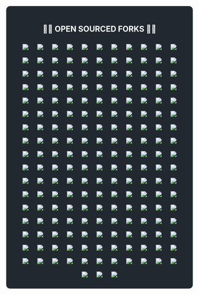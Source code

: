 <div style="background-color: #212830; color: white; padding: 20px; border-radius: 10px;">
<h2 align="center">👨‍💻&nbsp;OPEN SOURCED FORKS&nbsp;👨‍💻</h2>
<div align="center">
<a align="center" href="https://github.com/s-rb/AFFiNE" title="There can be more than Notion and Miro. AFFiNE(pronounced [ə‘fain]) is a next-gen knowledge base that brings planning, sorting and creating all together. Privacy first, open-source, customizable and ready to use. ">
<img align="center" style="margin: 10px" src="https://github-readme-stats.vercel.app/api/pin/?username=s-rb&repo=AFFiNE&theme=react&border_color=61dafb&border_radius=10"></a>
<a align="center" href="https://github.com/s-rb/aider" title="aider is AI pair programming in your terminal">
<img align="center" style="margin: 10px" src="https://github-readme-stats.vercel.app/api/pin/?username=s-rb&repo=aider&theme=react&border_color=61dafb&border_radius=10"></a>
<a align="center" href="https://github.com/s-rb/algorithms-kotlin" title="Algorithms and data structures implemented in Kotlin">
<img align="center" style="margin: 10px" src="https://github-readme-stats.vercel.app/api/pin/?username=s-rb&repo=algorithms-kotlin&theme=react&border_color=61dafb&border_radius=10"></a>
<a align="center" href="https://github.com/s-rb/algorithms-patterns-exercises" title="Algorithms, data structures, implementations of some patterns, leetcode & other exercises">
<img align="center" style="margin: 10px" src="https://github-readme-stats.vercel.app/api/pin/?username=s-rb&repo=algorithms-patterns-exercises&theme=react&border_color=61dafb&border_radius=10"></a>
<a align="center" href="https://github.com/s-rb/alpha-wallet-android" title="An advanced Ethereum mobile wallet">
<img align="center" style="margin: 10px" src="https://github-readme-stats.vercel.app/api/pin/?username=s-rb&repo=alpha-wallet-android&theme=react&border_color=61dafb&border_radius=10"></a>
<a align="center" href="https://github.com/s-rb/ANUS" title="ANUS">
<img align="center" style="margin: 10px" src="https://github-readme-stats.vercel.app/api/pin/?username=s-rb&repo=ANUS&theme=react&border_color=61dafb&border_radius=10"></a>
<a align="center" href="https://github.com/s-rb/api-library" title="Easy to use Open Source modules that implement common API logic and can be used in your Node.js backend services">
<img align="center" style="margin: 10px" src="https://github-readme-stats.vercel.app/api/pin/?username=s-rb&repo=api-library&theme=react&border_color=61dafb&border_radius=10"></a>
<a align="center" href="https://github.com/s-rb/auto" title="A collection of source code generators for Java.">
<img align="center" style="margin: 10px" src="https://github-readme-stats.vercel.app/api/pin/?username=s-rb&repo=auto&theme=react&border_color=61dafb&border_radius=10"></a>
<a align="center" href="https://github.com/s-rb/awesome-chatgpt-prompts" title="This repo includes ChatGPT prompt curation to use ChatGPT and other LLM tools better.">
<img align="center" style="margin: 10px" src="https://github-readme-stats.vercel.app/api/pin/?username=s-rb&repo=awesome-chatgpt-prompts&theme=react&border_color=61dafb&border_radius=10"></a>
<a align="center" href="https://github.com/s-rb/awesome-healthcare" title="Curated list of awesome open source healthcare software, libraries, tools and resources.">
<img align="center" style="margin: 10px" src="https://github-readme-stats.vercel.app/api/pin/?username=s-rb&repo=awesome-healthcare&theme=react&border_color=61dafb&border_radius=10"></a>
<a align="center" href="https://github.com/s-rb/awesome-java-backend-interview-rus" title="Repository with java-backend interview questions and answers [RUS]">
<img align="center" style="margin: 10px" src="https://github-readme-stats.vercel.app/api/pin/?username=s-rb&repo=awesome-java-backend-interview-rus&theme=react&border_color=61dafb&border_radius=10"></a>
<a align="center" href="https://github.com/s-rb/awesome-stacks" title="A curated list of tech stacks for building different applications & features">
<img align="center" style="margin: 10px" src="https://github-readme-stats.vercel.app/api/pin/?username=s-rb&repo=awesome-stacks&theme=react&border_color=61dafb&border_radius=10"></a>
<a align="center" href="https://github.com/s-rb/bahmni-core" title="Core OpenMRS modules for Bahmni (including ERP & ELIS Atom Feed Clients)">
<img align="center" style="margin: 10px" src="https://github-readme-stats.vercel.app/api/pin/?username=s-rb&repo=bahmni-core&theme=react&border_color=61dafb&border_radius=10"></a>
<a align="center" href="https://github.com/s-rb/bazel" title="a fast, scalable, multi-language and extensible build system">
<img align="center" style="margin: 10px" src="https://github-readme-stats.vercel.app/api/pin/?username=s-rb&repo=bazel&theme=react&border_color=61dafb&border_radius=10"></a>
<a align="center" href="https://github.com/s-rb/binance-connector-java" title="Binance Public API connector Java maven. This is a lightweight library that works as a connector to the Binance public API">
<img align="center" style="margin: 10px" src="https://github-readme-stats.vercel.app/api/pin/?username=s-rb&repo=binance-connector-java&theme=react&border_color=61dafb&border_radius=10"></a>
<a align="center" href="https://github.com/s-rb/binance-futures-java-toolbox" title="Binance Toolbox for Futures in Java">
<img align="center" style="margin: 10px" src="https://github-readme-stats.vercel.app/api/pin/?username=s-rb&repo=binance-futures-java-toolbox&theme=react&border_color=61dafb&border_radius=10"></a>
<a align="center" href="https://github.com/s-rb/binance-sbe-java-sample-app" title="Sample app that decodes Binance 'exchangeInfo' endpoint's SBE response to YAML.">
<img align="center" style="margin: 10px" src="https://github-readme-stats.vercel.app/api/pin/?username=s-rb&repo=binance-sbe-java-sample-app&theme=react&border_color=61dafb&border_radius=10"></a>
<a align="center" href="https://github.com/s-rb/binance-spot-api-docs" title="Official Documentation for the Binance Spot APIs and Streams ">
<img align="center" style="margin: 10px" src="https://github-readme-stats.vercel.app/api/pin/?username=s-rb&repo=binance-spot-api-docs&theme=react&border_color=61dafb&border_radius=10"></a>
<a align="center" href="https://github.com/s-rb/binance-toolbox-java" title="Binance Toolbox in Java. A collection of Java examples that connects to the Binance API endpoints based on binance-connector-java">
<img align="center" style="margin: 10px" src="https://github-readme-stats.vercel.app/api/pin/?username=s-rb&repo=binance-toolbox-java&theme=react&border_color=61dafb&border_radius=10"></a>
<a align="center" href="https://github.com/s-rb/bitcoin-wallet" title="Bitcoin Wallet app for your Android device. Standalone Bitcoin node, no centralized backend required.">
<img align="center" style="margin: 10px" src="https://github-readme-stats.vercel.app/api/pin/?username=s-rb&repo=bitcoin-wallet&theme=react&border_color=61dafb&border_radius=10"></a>
<a align="center" href="https://github.com/s-rb/BlackFriday-GPTs-Prompts" title="List of free GPTs that doesn't require plus subscription ">
<img align="center" style="margin: 10px" src="https://github-readme-stats.vercel.app/api/pin/?username=s-rb&repo=BlackFriday-GPTs-Prompts&theme=react&border_color=61dafb&border_radius=10"></a>
<a align="center" href="https://github.com/s-rb/blog-backend" title="Backend appliction for a blog">
<img align="center" style="margin: 10px" src="https://github-readme-stats.vercel.app/api/pin/?username=s-rb&repo=blog-backend&theme=react&border_color=61dafb&border_radius=10"></a>
<a align="center" href="https://github.com/s-rb/blog-engine" title="Java-based backend for a blog">
<img align="center" style="margin: 10px" src="https://github-readme-stats.vercel.app/api/pin/?username=s-rb&repo=blog-engine&theme=react&border_color=61dafb&border_radius=10"></a>
<a align="center" href="https://github.com/s-rb/brevo-java" title="brevo-java">
<img align="center" style="margin: 10px" src="https://github-readme-stats.vercel.app/api/pin/?username=s-rb&repo=brevo-java&theme=react&border_color=61dafb&border_radius=10"></a>
<a align="center" href="https://github.com/s-rb/browser-use" title="Make websites accessible for AI agents">
<img align="center" style="margin: 10px" src="https://github-readme-stats.vercel.app/api/pin/?username=s-rb&repo=browser-use&theme=react&border_color=61dafb&border_radius=10"></a>
<a align="center" href="https://github.com/s-rb/build-your-own-x" title="Master programming by recreating your favorite technologies from scratch.">
<img align="center" style="margin: 10px" src="https://github-readme-stats.vercel.app/api/pin/?username=s-rb&repo=build-your-own-x&theme=react&border_color=61dafb&border_radius=10"></a>
<a align="center" href="https://github.com/s-rb/calculator" title="Just one more JavaFX calculator app (windows style)">
<img align="center" style="margin: 10px" src="https://github-readme-stats.vercel.app/api/pin/?username=s-rb&repo=calculator&theme=react&border_color=61dafb&border_radius=10"></a>
<a align="center" href="https://github.com/s-rb/cbioportal" title="cBioPortal for Cancer Genomics">
<img align="center" style="margin: 10px" src="https://github-readme-stats.vercel.app/api/pin/?username=s-rb&repo=cbioportal&theme=react&border_color=61dafb&border_radius=10"></a>
<a align="center" href="https://github.com/s-rb/cbioportal-frontend" title="React Frontend of cBioPortal :tada:">
<img align="center" style="margin: 10px" src="https://github-readme-stats.vercel.app/api/pin/?username=s-rb&repo=cbioportal-frontend&theme=react&border_color=61dafb&border_radius=10"></a>
<a align="center" href="https://github.com/s-rb/chatgpt-bot" title="Telegram to contact chatgpt">
<img align="center" style="margin: 10px" src="https://github-readme-stats.vercel.app/api/pin/?username=s-rb&repo=chatgpt-bot&theme=react&border_color=61dafb&border_radius=10"></a>
<a align="center" href="https://github.com/s-rb/ClatScope" title="ClatScope Info Tool – The best and most versatile OSINT utility for retrieving geolocation, DNS, WHOIS, phone, email, data breach information and much more (60 features). Perfect for investigators, pentesters, or anyone looking for an effective reconnaissance / OSINT tool. CLI version is always released before the GUI version.">
<img align="center" style="margin: 10px" src="https://github-readme-stats.vercel.app/api/pin/?username=s-rb&repo=ClatScope&theme=react&border_color=61dafb&border_radius=10"></a>
<a align="center" href="https://github.com/s-rb/codemark-user-service" title="Backend for user management service">
<img align="center" style="margin: 10px" src="https://github-readme-stats.vercel.app/api/pin/?username=s-rb&repo=codemark-user-service&theme=react&border_color=61dafb&border_radius=10"></a>
<a align="center" href="https://github.com/s-rb/collect" title="ODK Collect is an Android app for filling out forms. It's been used to collect billions of data points in challenging environments around the world. Contribute and make the world a better place! ✨📋✨">
<img align="center" style="margin: 10px" src="https://github-readme-stats.vercel.app/api/pin/?username=s-rb&repo=collect&theme=react&border_color=61dafb&border_radius=10"></a>
<a align="center" href="https://github.com/s-rb/composio" title="Composio equip's your AI agents & LLMs with 100+ high-quality integrations via function calling">
<img align="center" style="margin: 10px" src="https://github-readme-stats.vercel.app/api/pin/?username=s-rb&repo=composio&theme=react&border_color=61dafb&border_radius=10"></a>
<a align="center" href="https://github.com/s-rb/corda" title="Corda is an open source blockchain project, designed for business from the start. Only Corda allows you to build interoperable blockchain networks that transact in strict privacy. Corda's smart contract technology allows businesses to transact directly, with value.">
<img align="center" style="margin: 10px" src="https://github-readme-stats.vercel.app/api/pin/?username=s-rb&repo=corda&theme=react&border_color=61dafb&border_radius=10"></a>
<a align="center" href="https://github.com/s-rb/COVID-19-Dashboard" title=":microbe: COVID-19 dashboard and map built with React, Leaflet, and Mapbox.">
<img align="center" style="margin: 10px" src="https://github-readme-stats.vercel.app/api/pin/?username=s-rb&repo=COVID-19-Dashboard&theme=react&border_color=61dafb&border_radius=10"></a>
<a align="center" href="https://github.com/s-rb/c_sharp" title="c_sharp">
<img align="center" style="margin: 10px" src="https://github-readme-stats.vercel.app/api/pin/?username=s-rb&repo=c_sharp&theme=react&border_color=61dafb&border_radius=10"></a>
<a align="center" href="https://github.com/s-rb/datahub" title="A centralized location for storing curated data from cBioPortal">
<img align="center" style="margin: 10px" src="https://github-readme-stats.vercel.app/api/pin/?username=s-rb&repo=datahub&theme=react&border_color=61dafb&border_radius=10"></a>
<a align="center" href="https://github.com/s-rb/dcm4che" title="DICOM Implementation in JAVA">
<img align="center" style="margin: 10px" src="https://github-readme-stats.vercel.app/api/pin/?username=s-rb&repo=dcm4che&theme=react&border_color=61dafb&border_radius=10"></a>
<a align="center" href="https://github.com/s-rb/dcm4chee-arc-light" title="DICOM Archive J2EE application">
<img align="center" style="margin: 10px" src="https://github-readme-stats.vercel.app/api/pin/?username=s-rb&repo=dcm4chee-arc-light&theme=react&border_color=61dafb&border_radius=10"></a>
<a align="center" href="https://github.com/s-rb/deeplearning4j" title="Suite of tools for deploying and training deep learning models using the JVM. Highlights include model import for keras, tensorflow, and onnx/pytorch, a modular and tiny c++ library for running math code and a java based math library on top of the core c++ library. Also includes samediff: a pytorch/tensorflow like library for running deep learning ">
<img align="center" style="margin: 10px" src="https://github-readme-stats.vercel.app/api/pin/?username=s-rb&repo=deeplearning4j&theme=react&border_color=61dafb&border_radius=10"></a>
<a align="center" href="https://github.com/s-rb/DependencyCheck" title="OWASP dependency-check is a software composition analysis utility that detects publicly disclosed vulnerabilities in application dependencies.">
<img align="center" style="margin: 10px" src="https://github-readme-stats.vercel.app/api/pin/?username=s-rb&repo=DependencyCheck&theme=react&border_color=61dafb&border_radius=10"></a>
<a align="center" href="https://github.com/s-rb/dev-resources" title="A collaborative list of resources for developers">
<img align="center" style="margin: 10px" src="https://github-readme-stats.vercel.app/api/pin/?username=s-rb&repo=dev-resources&theme=react&border_color=61dafb&border_radius=10"></a>
<a align="center" href="https://github.com/s-rb/doris" title="Apache Doris is an easy-to-use, high performance and unified analytics database.">
<img align="center" style="margin: 10px" src="https://github-readme-stats.vercel.app/api/pin/?username=s-rb&repo=doris&theme=react&border_color=61dafb&border_radius=10"></a>
<a align="center" href="https://github.com/s-rb/drive-web" title="Internxt - decentralized privacy drive">
<img align="center" style="margin: 10px" src="https://github-readme-stats.vercel.app/api/pin/?username=s-rb&repo=drive-web&theme=react&border_color=61dafb&border_radius=10"></a>
<a align="center" href="https://github.com/s-rb/ecommerce-backend" title="ecommerce-backend">
<img align="center" style="margin: 10px" src="https://github-readme-stats.vercel.app/api/pin/?username=s-rb&repo=ecommerce-backend&theme=react&border_color=61dafb&border_radius=10"></a>
<a align="center" href="https://github.com/s-rb/ecommerce-frontend" title="ecommerce-frontend">
<img align="center" style="margin: 10px" src="https://github-readme-stats.vercel.app/api/pin/?username=s-rb&repo=ecommerce-frontend&theme=react&border_color=61dafb&border_radius=10"></a>
<a align="center" href="https://github.com/s-rb/effects-reducers-context-app" title="effects-reducers-context-app">
<img align="center" style="margin: 10px" src="https://github-readme-stats.vercel.app/api/pin/?username=s-rb&repo=effects-reducers-context-app&theme=react&border_color=61dafb&border_radius=10"></a>
<a align="center" href="https://github.com/s-rb/elasticsearch" title="Free and Open, Distributed, RESTful Search Engine">
<img align="center" style="margin: 10px" src="https://github-readme-stats.vercel.app/api/pin/?username=s-rb&repo=elasticsearch&theme=react&border_color=61dafb&border_radius=10"></a>
<a align="center" href="https://github.com/s-rb/fabric" title="Hyperledger Fabric is an enterprise-grade permissioned distributed ledger framework for developing solutions and applications. Its modular and versatile design satisfies a broad range of industry use cases. It offers a unique approach to consensus that enables performance at scale while preserving privacy.">
<img align="center" style="margin: 10px" src="https://github-readme-stats.vercel.app/api/pin/?username=s-rb&repo=fabric&theme=react&border_color=61dafb&border_radius=10"></a>
<a align="center" href="https://github.com/s-rb/featured-jekyll-templates" title="Featured templates for Jekyll">
<img align="center" style="margin: 10px" src="https://github-readme-stats.vercel.app/api/pin/?username=s-rb&repo=featured-jekyll-templates&theme=react&border_color=61dafb&border_radius=10"></a>
<a align="center" href="https://github.com/s-rb/fhirstarters" title="A collection of example projects to get you up to speed with HL7 FHIR">
<img align="center" style="margin: 10px" src="https://github-readme-stats.vercel.app/api/pin/?username=s-rb&repo=fhirstarters&theme=react&border_color=61dafb&border_radius=10"></a>
<a align="center" href="https://github.com/s-rb/flight-filter" title="Gridnine test app - flight filter module">
<img align="center" style="margin: 10px" src="https://github-readme-stats.vercel.app/api/pin/?username=s-rb&repo=flight-filter&theme=react&border_color=61dafb&border_radius=10"></a>
<a align="center" href="https://github.com/s-rb/flink" title="Apache Flink">
<img align="center" style="margin: 10px" src="https://github-readme-stats.vercel.app/api/pin/?username=s-rb&repo=flink&theme=react&border_color=61dafb&border_radius=10"></a>
<a align="center" href="https://github.com/s-rb/free-programming-books" title=":books: Freely available programming books">
<img align="center" style="margin: 10px" src="https://github-readme-stats.vercel.app/api/pin/?username=s-rb&repo=free-programming-books&theme=react&border_color=61dafb&border_radius=10"></a>
<a align="center" href="https://github.com/s-rb/freeCodeCamp" title="freeCodeCamp.org's open-source codebase and curriculum. Learn to code for free.">
<img align="center" style="margin: 10px" src="https://github-readme-stats.vercel.app/api/pin/?username=s-rb&repo=freeCodeCamp&theme=react&border_color=61dafb&border_radius=10"></a>
<a align="center" href="https://github.com/s-rb/gatsby-personal-site-template" title="A personal site starter made with Gatsby https://www.gatsbyjs.org/starters/surudhb/gatsby-personal-site-template/">
<img align="center" style="margin: 10px" src="https://github-readme-stats.vercel.app/api/pin/?username=s-rb&repo=gatsby-personal-site-template&theme=react&border_color=61dafb&border_radius=10"></a>
<a align="center" href="https://github.com/s-rb/generator-jhipster" title="JHipster is a development platform to quickly generate, develop, & deploy modern web applications & microservice architectures.">
<img align="center" style="margin: 10px" src="https://github-readme-stats.vercel.app/api/pin/?username=s-rb&repo=generator-jhipster&theme=react&border_color=61dafb&border_radius=10"></a>
<a align="center" href="https://github.com/s-rb/gephi" title="Gephi - The Open Graph Viz Platform">
<img align="center" style="margin: 10px" src="https://github-readme-stats.vercel.app/api/pin/?username=s-rb&repo=gephi&theme=react&border_color=61dafb&border_radius=10"></a>
<a align="center" href="https://github.com/s-rb/Geyser" title="A bridge/proxy allowing you to connect to Minecraft: Java Edition servers with Minecraft: Bedrock Edition.">
<img align="center" style="margin: 10px" src="https://github-readme-stats.vercel.app/api/pin/?username=s-rb&repo=Geyser&theme=react&border_color=61dafb&border_radius=10"></a>
<a align="center" href="https://github.com/s-rb/GitHub-Achievements" title="🔥 A Complete List of GitHub Profile Badges and Achievements 🔥">
<img align="center" style="margin: 10px" src="https://github-readme-stats.vercel.app/api/pin/?username=s-rb&repo=GitHub-Achievements&theme=react&border_color=61dafb&border_radius=10"></a>
<a align="center" href="https://github.com/s-rb/github-profile-trophy" title="🏆 Add dynamically generated GitHub Stat Trophies  on your readme">
<img align="center" style="margin: 10px" src="https://github-readme-stats.vercel.app/api/pin/?username=s-rb&repo=github-profile-trophy&theme=react&border_color=61dafb&border_radius=10"></a>
<a align="center" href="https://github.com/s-rb/github-readme-activity-graph" title="A dynamically generated activity graph to show your GitHub activities of last 31 days.">
<img align="center" style="margin: 10px" src="https://github-readme-stats.vercel.app/api/pin/?username=s-rb&repo=github-readme-activity-graph&theme=react&border_color=61dafb&border_radius=10"></a>
<a align="center" href="https://github.com/s-rb/github-readme-stats" title=":zap: Dynamically generated stats for your github readmes">
<img align="center" style="margin: 10px" src="https://github-readme-stats.vercel.app/api/pin/?username=s-rb&repo=github-readme-stats&theme=react&border_color=61dafb&border_radius=10"></a>
<a align="center" href="https://github.com/s-rb/gogs" title="Gogs is a painless self-hosted Git service">
<img align="center" style="margin: 10px" src="https://github-readme-stats.vercel.app/api/pin/?username=s-rb&repo=gogs&theme=react&border_color=61dafb&border_radius=10"></a>
<a align="center" href="https://github.com/s-rb/goose" title="an open-source, extensible AI agent that goes beyond code suggestions - install, execute, edit, and test with any LLM">
<img align="center" style="margin: 10px" src="https://github-readme-stats.vercel.app/api/pin/?username=s-rb&repo=goose&theme=react&border_color=61dafb&border_radius=10"></a>
<a align="center" href="https://github.com/s-rb/gosearch" title="🔍 Search anyone's digital footprint across 300+ websites">
<img align="center" style="margin: 10px" src="https://github-readme-stats.vercel.app/api/pin/?username=s-rb&repo=gosearch&theme=react&border_color=61dafb&border_radius=10"></a>
<a align="center" href="https://github.com/s-rb/gotenberg" title="A developer-friendly API for converting numerous document formats into PDF files, and more!">
<img align="center" style="margin: 10px" src="https://github-readme-stats.vercel.app/api/pin/?username=s-rb&repo=gotenberg&theme=react&border_color=61dafb&border_radius=10"></a>
<a align="center" href="https://github.com/s-rb/gradio" title="Build and share delightful machine learning apps, all in Python. 🌟 Star to support our work!">
<img align="center" style="margin: 10px" src="https://github-readme-stats.vercel.app/api/pin/?username=s-rb&repo=gradio&theme=react&border_color=61dafb&border_radius=10"></a>
<a align="center" href="https://github.com/s-rb/green-ai" title="🌱 The Green AI Standard aims to develop a standard and raise awareness for best environmental practices in AI research and development">
<img align="center" style="margin: 10px" src="https://github-readme-stats.vercel.app/api/pin/?username=s-rb&repo=green-ai&theme=react&border_color=61dafb&border_radius=10"></a>
<a align="center" href="https://github.com/s-rb/grpc-java" title="The Java gRPC implementation. HTTP/2 based RPC">
<img align="center" style="margin: 10px" src="https://github-readme-stats.vercel.app/api/pin/?username=s-rb&repo=grpc-java&theme=react&border_color=61dafb&border_radius=10"></a>
<a align="center" href="https://github.com/s-rb/gui-hashcode-generator" title="Hashcode generator for subfolders containing files. With simple GUI">
<img align="center" style="margin: 10px" src="https://github-readme-stats.vercel.app/api/pin/?username=s-rb&repo=gui-hashcode-generator&theme=react&border_color=61dafb&border_radius=10"></a>
<a align="center" href="https://github.com/s-rb/gym-webservice" title="Web-service for workouts (diary, planner and more)">
<img align="center" style="margin: 10px" src="https://github-readme-stats.vercel.app/api/pin/?username=s-rb&repo=gym-webservice&theme=react&border_color=61dafb&border_radius=10"></a>
<a align="center" href="https://github.com/s-rb/Hackintosh-MSI-Z790i-EDGE-13900K-6900XT-OpenCore" title="Hackintosh MSI Z790i EDGE">
<img align="center" style="margin: 10px" src="https://github-readme-stats.vercel.app/api/pin/?username=s-rb&repo=Hackintosh-MSI-Z790i-EDGE-13900K-6900XT-OpenCore&theme=react&border_color=61dafb&border_radius=10"></a>
<a align="center" href="https://github.com/s-rb/hapi-fhir" title="🔥 HAPI FHIR - Java API for HL7 FHIR Clients and Servers">
<img align="center" style="margin: 10px" src="https://github-readme-stats.vercel.app/api/pin/?username=s-rb&repo=hapi-fhir&theme=react&border_color=61dafb&border_radius=10"></a>
<a align="center" href="https://github.com/s-rb/hapi-fhir-jpaserver-starter" title="hapi-fhir-jpaserver-starter">
<img align="center" style="margin: 10px" src="https://github-readme-stats.vercel.app/api/pin/?username=s-rb&repo=hapi-fhir-jpaserver-starter&theme=react&border_color=61dafb&border_radius=10"></a>
<a align="center" href="https://github.com/s-rb/hazelcast" title="Hazelcast is a unified real-time data platform combining stream processing with a fast data store, allowing customers to act instantly on data-in-motion for real-time insights.">
<img align="center" style="margin: 10px" src="https://github-readme-stats.vercel.app/api/pin/?username=s-rb&repo=hazelcast&theme=react&border_color=61dafb&border_radius=10"></a>
<a align="center" href="https://github.com/s-rb/hmis" title="This is an Open Source Java EE based Hospital Information Management System">
<img align="center" style="margin: 10px" src="https://github-readme-stats.vercel.app/api/pin/?username=s-rb&repo=hmis&theme=react&border_color=61dafb&border_radius=10"></a>
<a align="center" href="https://github.com/s-rb/Hystrix" title="Hystrix is a latency and fault tolerance library designed to isolate points of access to remote systems, services and 3rd party libraries, stop cascading failure and enable resilience in complex distributed systems where failure is inevitable.">
<img align="center" style="margin: 10px" src="https://github-readme-stats.vercel.app/api/pin/?username=s-rb&repo=Hystrix&theme=react&border_color=61dafb&border_radius=10"></a>
<a align="center" href="https://github.com/s-rb/iceberg" title="Apache Iceberg">
<img align="center" style="margin: 10px" src="https://github-readme-stats.vercel.app/api/pin/?username=s-rb&repo=iceberg&theme=react&border_color=61dafb&border_radius=10"></a>
<a align="center" href="https://github.com/s-rb/incubator-kie-drools" title="Drools is a rule engine, DMN engine and complex event processing (CEP) engine for Java.">
<img align="center" style="margin: 10px" src="https://github-readme-stats.vercel.app/api/pin/?username=s-rb&repo=incubator-kie-drools&theme=react&border_color=61dafb&border_radius=10"></a>
<a align="center" href="https://github.com/s-rb/incubator-seata" title=":fire: Seata is an easy-to-use, high-performance, open source distributed transaction solution.">
<img align="center" style="margin: 10px" src="https://github-readme-stats.vercel.app/api/pin/?username=s-rb&repo=incubator-seata&theme=react&border_color=61dafb&border_radius=10"></a>
<a align="center" href="https://github.com/s-rb/interactive-java-poster" title="Java with love. libGDX interactive poster. GeekBrains intensive">
<img align="center" style="margin: 10px" src="https://github-readme-stats.vercel.app/api/pin/?username=s-rb&repo=interactive-java-poster&theme=react&border_color=61dafb&border_radius=10"></a>
<a align="center" href="https://github.com/s-rb/interviews" title="Everything you need to know to get the job.">
<img align="center" style="margin: 10px" src="https://github-readme-stats.vercel.app/api/pin/?username=s-rb&repo=interviews&theme=react&border_color=61dafb&border_radius=10"></a>
<a align="center" href="https://github.com/s-rb/ip-address-counter" title="App counts unique ip v4 addresses in src file">
<img align="center" style="margin: 10px" src="https://github-readme-stats.vercel.app/api/pin/?username=s-rb&repo=ip-address-counter&theme=react&border_color=61dafb&border_radius=10"></a>
<a align="center" href="https://github.com/s-rb/ivy" title="Convert Machine Learning Code Between Frameworks">
<img align="center" style="margin: 10px" src="https://github-readme-stats.vercel.app/api/pin/?username=s-rb&repo=ivy&theme=react&border_color=61dafb&border_radius=10"></a>
<a align="center" href="https://github.com/s-rb/jadx" title="Dex to Java decompiler">
<img align="center" style="margin: 10px" src="https://github-readme-stats.vercel.app/api/pin/?username=s-rb&repo=jadx&theme=react&border_color=61dafb&border_radius=10"></a>
<a align="center" href="https://github.com/s-rb/jan" title="Jan is an open source alternative to ChatGPT that runs 100% offline on your computer">
<img align="center" style="margin: 10px" src="https://github-readme-stats.vercel.app/api/pin/?username=s-rb&repo=jan&theme=react&border_color=61dafb&border_radius=10"></a>
<a align="center" href="https://github.com/s-rb/japan-cafe" title="Demo project for Japan cafe React web site">
<img align="center" style="margin: 10px" src="https://github-readme-stats.vercel.app/api/pin/?username=s-rb&repo=japan-cafe&theme=react&border_color=61dafb&border_radius=10"></a>
<a align="center" href="https://github.com/s-rb/java-algorand-sdk" title="Algorand SDK for Java7+ to interact with the Algorand network">
<img align="center" style="margin: 10px" src="https://github-readme-stats.vercel.app/api/pin/?username=s-rb&repo=java-algorand-sdk&theme=react&border_color=61dafb&border_radius=10"></a>
<a align="center" href="https://github.com/s-rb/java-design-patterns" title="Design patterns implemented in Java">
<img align="center" style="margin: 10px" src="https://github-readme-stats.vercel.app/api/pin/?username=s-rb&repo=java-design-patterns&theme=react&border_color=61dafb&border_radius=10"></a>
<a align="center" href="https://github.com/s-rb/java-interview" title="Вопросы и ответы к интервью Java разработчика">
<img align="center" style="margin: 10px" src="https://github-readme-stats.vercel.app/api/pin/?username=s-rb&repo=java-interview&theme=react&border_color=61dafb&border_radius=10"></a>
<a align="center" href="https://github.com/s-rb/javalin-redis-webserver" title="Javalin-Redis based webserver">
<img align="center" style="margin: 10px" src="https://github-readme-stats.vercel.app/api/pin/?username=s-rb&repo=javalin-redis-webserver&theme=react&border_color=61dafb&border_radius=10"></a>
<a align="center" href="https://github.com/s-rb/javalin-webservice" title="Webservice experiments based on light-weight Javalin framework">
<img align="center" style="margin: 10px" src="https://github-readme-stats.vercel.app/api/pin/?username=s-rb&repo=javalin-webservice&theme=react&border_color=61dafb&border_radius=10"></a>
<a align="center" href="https://github.com/s-rb/javapoet" title="A Java API for generating .java source files.">
<img align="center" style="margin: 10px" src="https://github-readme-stats.vercel.app/api/pin/?username=s-rb&repo=javapoet&theme=react&border_color=61dafb&border_radius=10"></a>
<a align="center" href="https://github.com/s-rb/jave2" title="The JAVE (Java Audio Video Encoder) library is Java wrapper on the ffmpeg project">
<img align="center" style="margin: 10px" src="https://github-readme-stats.vercel.app/api/pin/?username=s-rb&repo=jave2&theme=react&border_color=61dafb&border_radius=10"></a>
<a align="center" href="https://github.com/s-rb/jenkins" title="Jenkins automation server">
<img align="center" style="margin: 10px" src="https://github-readme-stats.vercel.app/api/pin/?username=s-rb&repo=jenkins&theme=react&border_color=61dafb&border_radius=10"></a>
<a align="center" href="https://github.com/s-rb/jj" title="A Git-compatible VCS that is both simple and powerful">
<img align="center" style="margin: 10px" src="https://github-readme-stats.vercel.app/api/pin/?username=s-rb&repo=jj&theme=react&border_color=61dafb&border_radius=10"></a>
<a align="center" href="https://github.com/s-rb/jmix" title="Jmix framework">
<img align="center" style="margin: 10px" src="https://github-readme-stats.vercel.app/api/pin/?username=s-rb&repo=jmix&theme=react&border_color=61dafb&border_radius=10"></a>
<a align="center" href="https://github.com/s-rb/JobSpy" title="Jobs scraper library for LinkedIn, Indeed, Glassdoor, Google & ZipRecruiter">
<img align="center" style="margin: 10px" src="https://github-readme-stats.vercel.app/api/pin/?username=s-rb&repo=JobSpy&theme=react&border_color=61dafb&border_radius=10"></a>
<a align="center" href="https://github.com/s-rb/json-server" title="Get a full fake REST API with zero coding in less than 30 seconds (seriously)">
<img align="center" style="margin: 10px" src="https://github-readme-stats.vercel.app/api/pin/?username=s-rb&repo=json-server&theme=react&border_color=61dafb&border_radius=10"></a>
<a align="center" href="https://github.com/s-rb/kafka" title="Mirror of Apache Kafka">
<img align="center" style="margin: 10px" src="https://github-readme-stats.vercel.app/api/pin/?username=s-rb&repo=kafka&theme=react&border_color=61dafb&border_radius=10"></a>
<a align="center" href="https://github.com/s-rb/kafka-ui" title="Open-Source Web UI for Apache Kafka Management">
<img align="center" style="margin: 10px" src="https://github-readme-stats.vercel.app/api/pin/?username=s-rb&repo=kafka-ui&theme=react&border_color=61dafb&border_radius=10"></a>
<a align="center" href="https://github.com/s-rb/keep" title="The open-source alert management and AIOps platform">
<img align="center" style="margin: 10px" src="https://github-readme-stats.vercel.app/api/pin/?username=s-rb&repo=keep&theme=react&border_color=61dafb&border_radius=10"></a>
<a align="center" href="https://github.com/s-rb/keycloak" title="Open Source Identity and Access Management For Modern Applications and Services">
<img align="center" style="margin: 10px" src="https://github-readme-stats.vercel.app/api/pin/?username=s-rb&repo=keycloak&theme=react&border_color=61dafb&border_radius=10"></a>
<a align="center" href="https://github.com/s-rb/keycloak-dockerized-ssl-nginx" title="All in one solution for Keycloak deployment into VPS by using Docker-compose, Nginx, Certbot and SSL">
<img align="center" style="margin: 10px" src="https://github-readme-stats.vercel.app/api/pin/?username=s-rb&repo=keycloak-dockerized-ssl-nginx&theme=react&border_color=61dafb&border_radius=10"></a>
<a align="center" href="https://github.com/s-rb/langchain4j" title="Java version of LangChain">
<img align="center" style="margin: 10px" src="https://github-readme-stats.vercel.app/api/pin/?username=s-rb&repo=langchain4j&theme=react&border_color=61dafb&border_radius=10"></a>
<a align="center" href="https://github.com/s-rb/leakcanary" title="A memory leak detection library for Android.">
<img align="center" style="margin: 10px" src="https://github-readme-stats.vercel.app/api/pin/?username=s-rb&repo=leakcanary&theme=react&border_color=61dafb&border_radius=10"></a>
<a align="center" href="https://github.com/s-rb/linkedinscraper" title="Scrape job postings from LinkedIn">
<img align="center" style="margin: 10px" src="https://github-readme-stats.vercel.app/api/pin/?username=s-rb&repo=linkedinscraper&theme=react&border_color=61dafb&border_radius=10"></a>
<a align="center" href="https://github.com/s-rb/liquibase" title="Main Liquibase Source">
<img align="center" style="margin: 10px" src="https://github-readme-stats.vercel.app/api/pin/?username=s-rb&repo=liquibase&theme=react&border_color=61dafb&border_radius=10"></a>
<a align="center" href="https://github.com/s-rb/llama.cpp" title="LLM inference in C/C++">
<img align="center" style="margin: 10px" src="https://github-readme-stats.vercel.app/api/pin/?username=s-rb&repo=llama.cpp&theme=react&border_color=61dafb&border_radius=10"></a>
<a align="center" href="https://github.com/s-rb/logistic-webix" title="Demo project for Spring Boot + Webix">
<img align="center" style="margin: 10px" src="https://github-readme-stats.vercel.app/api/pin/?username=s-rb&repo=logistic-webix&theme=react&border_color=61dafb&border_radius=10"></a>
<a align="center" href="https://github.com/s-rb/markdown-cv" title="a simple template to write your CV in a readable markdown file and use CSS to publish/print it.">
<img align="center" style="margin: 10px" src="https://github-readme-stats.vercel.app/api/pin/?username=s-rb&repo=markdown-cv&theme=react&border_color=61dafb&border_radius=10"></a>
<a align="center" href="https://github.com/s-rb/mastodon" title="Your self-hosted, globally interconnected microblogging community">
<img align="center" style="margin: 10px" src="https://github-readme-stats.vercel.app/api/pin/?username=s-rb&repo=mastodon&theme=react&border_color=61dafb&border_radius=10"></a>
<a align="center" href="https://github.com/s-rb/metrics" title="📊 An infographics generator with 30+ plugins and 300+ options to display stats about your GitHub account and render them as SVG, Markdown, PDF or JSON!">
<img align="center" style="margin: 10px" src="https://github-readme-stats.vercel.app/api/pin/?username=s-rb&repo=metrics&theme=react&border_color=61dafb&border_radius=10"></a>
<a align="center" href="https://github.com/s-rb/midarr-server" title="🔥Midarr, the minimal lightweight media server.">
<img align="center" style="margin: 10px" src="https://github-readme-stats.vercel.app/api/pin/?username=s-rb&repo=midarr-server&theme=react&border_color=61dafb&border_radius=10"></a>
<a align="center" href="https://github.com/s-rb/ML_UsdRatePrediction" title="Skillbox Python DataScience Intensive">
<img align="center" style="margin: 10px" src="https://github-readme-stats.vercel.app/api/pin/?username=s-rb&repo=ML_UsdRatePrediction&theme=react&border_color=61dafb&border_radius=10"></a>
<a align="center" href="https://github.com/s-rb/MobileDimensionTask" title="MobileDimensionTask">
<img align="center" style="margin: 10px" src="https://github-readme-stats.vercel.app/api/pin/?username=s-rb&repo=MobileDimensionTask&theme=react&border_color=61dafb&border_radius=10"></a>
<a align="center" href="https://github.com/s-rb/nocodb" title="🔥 🔥 🔥 Open Source Airtable Alternative">
<img align="center" style="margin: 10px" src="https://github-readme-stats.vercel.app/api/pin/?username=s-rb&repo=nocodb&theme=react&border_color=61dafb&border_radius=10"></a>
<a align="center" href="https://github.com/s-rb/omni-tools" title="Self-hosted collection of powerful web-based tools for everyday tasks. No ads, no tracking, just fast, accessible utilities right from your browser!">
<img align="center" style="margin: 10px" src="https://github-readme-stats.vercel.app/api/pin/?username=s-rb&repo=omni-tools&theme=react&border_color=61dafb&border_radius=10"></a>
<a align="center" href="https://github.com/s-rb/OnnxStream" title="Lightweight inference library for ONNX files, written in C++. It can run Stable Diffusion XL 1.0 on a RPI Zero 2 (or in 298MB of RAM) but also Mistral 7B on desktops and servers. ARM, x86, WASM, RISC-V supported. Accelerated by XNNPACK.">
<img align="center" style="margin: 10px" src="https://github-readme-stats.vercel.app/api/pin/?username=s-rb&repo=OnnxStream&theme=react&border_color=61dafb&border_radius=10"></a>
<a align="center" href="https://github.com/s-rb/open-proxy-parser" title="Parser for open proxies">
<img align="center" style="margin: 10px" src="https://github-readme-stats.vercel.app/api/pin/?username=s-rb&repo=open-proxy-parser&theme=react&border_color=61dafb&border_radius=10"></a>
<a align="center" href="https://github.com/s-rb/open-thoughts" title="Fully open data curation for reasoning models">
<img align="center" style="margin: 10px" src="https://github-readme-stats.vercel.app/api/pin/?username=s-rb&repo=open-thoughts&theme=react&border_color=61dafb&border_radius=10"></a>
<a align="center" href="https://github.com/s-rb/opencms-core" title="The Java open source content management system by Alkacon Software">
<img align="center" style="margin: 10px" src="https://github-readme-stats.vercel.app/api/pin/?username=s-rb&repo=opencms-core&theme=react&border_color=61dafb&border_radius=10"></a>
<a align="center" href="https://github.com/s-rb/openhospital-core" title="Open Hospital Core library">
<img align="center" style="margin: 10px" src="https://github-readme-stats.vercel.app/api/pin/?username=s-rb&repo=openhospital-core&theme=react&border_color=61dafb&border_radius=10"></a>
<a align="center" href="https://github.com/s-rb/openmrs-core" title="OpenMRS API and web application code">
<img align="center" style="margin: 10px" src="https://github-readme-stats.vercel.app/api/pin/?username=s-rb&repo=openmrs-core&theme=react&border_color=61dafb&border_radius=10"></a>
<a align="center" href="https://github.com/s-rb/opennlp" title="Apache OpenNLP">
<img align="center" style="margin: 10px" src="https://github-readme-stats.vercel.app/api/pin/?username=s-rb&repo=opennlp&theme=react&border_color=61dafb&border_radius=10"></a>
<a align="center" href="https://github.com/s-rb/OpenRefine" title="OpenRefine is a free, open source power tool for working with messy data and improving it">
<img align="center" style="margin: 10px" src="https://github-readme-stats.vercel.app/api/pin/?username=s-rb&repo=OpenRefine&theme=react&border_color=61dafb&border_radius=10"></a>
<a align="center" href="https://github.com/s-rb/outline" title="The fastest knowledge base for growing teams. Beautiful, realtime collaborative, feature packed, and markdown compatible.">
<img align="center" style="margin: 10px" src="https://github-readme-stats.vercel.app/api/pin/?username=s-rb&repo=outline&theme=react&border_color=61dafb&border_radius=10"></a>
<a align="center" href="https://github.com/s-rb/Paper" title="The most widely used, high performance Minecraft server that aims to fix gameplay and mechanics inconsistencies">
<img align="center" style="margin: 10px" src="https://github-readme-stats.vercel.app/api/pin/?username=s-rb&repo=Paper&theme=react&border_color=61dafb&border_radius=10"></a>
<a align="center" href="https://github.com/s-rb/pdfsam" title="PDFsam, a desktop application to split, merge, mix, rotate PDF files and extract pages">
<img align="center" style="margin: 10px" src="https://github-readme-stats.vercel.app/api/pin/?username=s-rb&repo=pdfsam&theme=react&border_color=61dafb&border_radius=10"></a>
<a align="center" href="https://github.com/s-rb/personal-website-whatatheme" title="Personal Jekyll website, with one place to store CV data and PDF generation, hosted with Github pages.">
<img align="center" style="margin: 10px" src="https://github-readme-stats.vercel.app/api/pin/?username=s-rb&repo=personal-website-whatatheme&theme=react&border_color=61dafb&border_radius=10"></a>
<a align="center" href="https://github.com/s-rb/portfolio-front" title="Portfolio web site">
<img align="center" style="margin: 10px" src="https://github-readme-stats.vercel.app/api/pin/?username=s-rb&repo=portfolio-front&theme=react&border_color=61dafb&border_radius=10"></a>
<a align="center" href="https://github.com/s-rb/postiz-app" title="📨 Schedule social media posts, measure them, exchange with other members and get a lot of help from AI 🚀">
<img align="center" style="margin: 10px" src="https://github-readme-stats.vercel.app/api/pin/?username=s-rb&repo=postiz-app&theme=react&border_color=61dafb&border_radius=10"></a>
<a align="center" href="https://github.com/s-rb/prometheus" title="The Prometheus monitoring system and time series database.">
<img align="center" style="margin: 10px" src="https://github-readme-stats.vercel.app/api/pin/?username=s-rb&repo=prometheus&theme=react&border_color=61dafb&border_radius=10"></a>
<a align="center" href="https://github.com/s-rb/py-linkedin-jobs-scraper" title="py-linkedin-jobs-scraper">
<img align="center" style="margin: 10px" src="https://github-readme-stats.vercel.app/api/pin/?username=s-rb&repo=py-linkedin-jobs-scraper&theme=react&border_color=61dafb&border_radius=10"></a>
<a align="center" href="https://github.com/s-rb/qr-barman" title="QR code scanner and generator">
<img align="center" style="margin: 10px" src="https://github-readme-stats.vercel.app/api/pin/?username=s-rb&repo=qr-barman&theme=react&border_color=61dafb&border_radius=10"></a>
<a align="center" href="https://github.com/s-rb/Rath" title="Next generation of automated data exploratory analysis and visualization platform.">
<img align="center" style="margin: 10px" src="https://github-readme-stats.vercel.app/api/pin/?username=s-rb&repo=Rath&theme=react&border_color=61dafb&border_radius=10"></a>
<a align="center" href="https://github.com/s-rb/react-costs-log-app" title="react-costs-log-app">
<img align="center" style="margin: 10px" src="https://github-readme-stats.vercel.app/api/pin/?username=s-rb&repo=react-costs-log-app&theme=react&border_color=61dafb&border_radius=10"></a>
<a align="center" href="https://github.com/s-rb/react-quiz-app" title="react-quiz-app">
<img align="center" style="margin: 10px" src="https://github-readme-stats.vercel.app/api/pin/?username=s-rb&repo=react-quiz-app&theme=react&border_color=61dafb&border_radius=10"></a>
<a align="center" href="https://github.com/s-rb/realm-java" title="Realm is a mobile database: a replacement for SQLite & ORMs">
<img align="center" style="margin: 10px" src="https://github-readme-stats.vercel.app/api/pin/?username=s-rb&repo=realm-java&theme=react&border_color=61dafb&border_radius=10"></a>
<a align="center" href="https://github.com/s-rb/registration-service" title="Registration service module">
<img align="center" style="margin: 10px" src="https://github-readme-stats.vercel.app/api/pin/?username=s-rb&repo=registration-service&theme=react&border_color=61dafb&border_radius=10"></a>
<a align="center" href="https://github.com/s-rb/resume-schema" title="JSON-Schema is used here to define and validate our proposed resume json">
<img align="center" style="margin: 10px" src="https://github-readme-stats.vercel.app/api/pin/?username=s-rb&repo=resume-schema&theme=react&border_color=61dafb&border_radius=10"></a>
<a align="center" href="https://github.com/s-rb/rich-markdown-editor" title="The open source React and Prosemirror based markdown editor that powers Outline. Want to try it out? Create an account:">
<img align="center" style="margin: 10px" src="https://github-readme-stats.vercel.app/api/pin/?username=s-rb&repo=rich-markdown-editor&theme=react&border_color=61dafb&border_radius=10"></a>
<a align="center" href="https://github.com/s-rb/route-ip-address" title="ip address - Youtube, Instagtam, Twitter, Netflix">
<img align="center" style="margin: 10px" src="https://github-readme-stats.vercel.app/api/pin/?username=s-rb&repo=route-ip-address&theme=react&border_color=61dafb&border_radius=10"></a>
<a align="center" href="https://github.com/s-rb/s-rb" title="Personal card - about me. A lot of useful and beautiful tools applied. Feel free to reuse!">
<img align="center" style="margin: 10px" src="https://github-readme-stats.vercel.app/api/pin/?username=s-rb&repo=s-rb&theme=react&border_color=61dafb&border_radius=10"></a>
<a align="center" href="https://github.com/s-rb/s-rb.github.io" title="Personal github.io website">
<img align="center" style="margin: 10px" src="https://github-readme-stats.vercel.app/api/pin/?username=s-rb&repo=s-rb.github.io&theme=react&border_color=61dafb&border_radius=10"></a>
<a align="center" href="https://github.com/s-rb/search-plugins" title="Search plugins for the search feature">
<img align="center" style="margin: 10px" src="https://github-readme-stats.vercel.app/api/pin/?username=s-rb&repo=search-plugins&theme=react&border_color=61dafb&border_radius=10"></a>
<a align="center" href="https://github.com/s-rb/selenium" title="A browser automation framework and ecosystem.">
<img align="center" style="margin: 10px" src="https://github-readme-stats.vercel.app/api/pin/?username=s-rb&repo=selenium&theme=react&border_color=61dafb&border_radius=10"></a>
<a align="center" href="https://github.com/s-rb/session-service" title="session-service">
<img align="center" style="margin: 10px" src="https://github-readme-stats.vercel.app/api/pin/?username=s-rb&repo=session-service&theme=react&border_color=61dafb&border_radius=10"></a>
<a align="center" href="https://github.com/s-rb/simple-android-java-game" title="Simple android game based on GeekBrains intensive">
<img align="center" style="margin: 10px" src="https://github-readme-stats.vercel.app/api/pin/?username=s-rb&repo=simple-android-java-game&theme=react&border_color=61dafb&border_radius=10"></a>
<a align="center" href="https://github.com/s-rb/simple-java-game-catch-the-drop" title="GeekBrains intensive: simple Java game 'Catch the drop'">
<img align="center" style="margin: 10px" src="https://github-readme-stats.vercel.app/api/pin/?username=s-rb&repo=simple-java-game-catch-the-drop&theme=react&border_color=61dafb&border_radius=10"></a>
<a align="center" href="https://github.com/s-rb/simple-openai" title="A Java library to use the OpenAI Api in the simplest possible way.">
<img align="center" style="margin: 10px" src="https://github-readme-stats.vercel.app/api/pin/?username=s-rb&repo=simple-openai&theme=react&border_color=61dafb&border_radius=10"></a>
<a align="center" href="https://github.com/s-rb/simple-social-network" title="JAVA restful springboot app and vue js">
<img align="center" style="margin: 10px" src="https://github-readme-stats.vercel.app/api/pin/?username=s-rb&repo=simple-social-network&theme=react&border_color=61dafb&border_radius=10"></a>
<a align="center" href="https://github.com/s-rb/SimpleNettyChat" title="Simple Netty Chat client and server apps">
<img align="center" style="margin: 10px" src="https://github-readme-stats.vercel.app/api/pin/?username=s-rb&repo=SimpleNettyChat&theme=react&border_color=61dafb&border_radius=10"></a>
<a align="center" href="https://github.com/s-rb/site" title="Personal Roman Surkoff's website. Blog articles, portfolio, CV">
<img align="center" style="margin: 10px" src="https://github-readme-stats.vercel.app/api/pin/?username=s-rb&repo=site&theme=react&border_color=61dafb&border_radius=10"></a>
<a align="center" href="https://github.com/s-rb/solr" title="Apache Solr open-source search software">
<img align="center" style="margin: 10px" src="https://github-readme-stats.vercel.app/api/pin/?username=s-rb&repo=solr&theme=react&border_color=61dafb&border_radius=10"></a>
<a align="center" href="https://github.com/s-rb/spring-webflux-catalizator" title="Demo project for Spring Webflux">
<img align="center" style="margin: 10px" src="https://github-readme-stats.vercel.app/api/pin/?username=s-rb&repo=spring-webflux-catalizator&theme=react&border_color=61dafb&border_radius=10"></a>
<a align="center" href="https://github.com/s-rb/springdoc-openapi" title="Library for OpenAPI 3 with spring-boot">
<img align="center" style="margin: 10px" src="https://github-readme-stats.vercel.app/api/pin/?username=s-rb&repo=springdoc-openapi&theme=react&border_color=61dafb&border_radius=10"></a>
<a align="center" href="https://github.com/s-rb/staticman" title="💪  User-generated content for Git-powered websites">
<img align="center" style="margin: 10px" src="https://github-readme-stats.vercel.app/api/pin/?username=s-rb&repo=staticman&theme=react&border_color=61dafb&border_radius=10"></a>
<a align="center" href="https://github.com/s-rb/styling-components-app" title="styling-components-app">
<img align="center" style="margin: 10px" src="https://github-readme-stats.vercel.app/api/pin/?username=s-rb&repo=styling-components-app&theme=react&border_color=61dafb&border_radius=10"></a>
<a align="center" href="https://github.com/s-rb/switter-clone-app" title="Very simple t(s)witter clone ;-)">
<img align="center" style="margin: 10px" src="https://github-readme-stats.vercel.app/api/pin/?username=s-rb&repo=switter-clone-app&theme=react&border_color=61dafb&border_radius=10"></a>
<a align="center" href="https://github.com/s-rb/syncthing" title="Open Source Continuous File Synchronization">
<img align="center" style="margin: 10px" src="https://github-readme-stats.vercel.app/api/pin/?username=s-rb&repo=syncthing&theme=react&border_color=61dafb&border_radius=10"></a>
<a align="center" href="https://github.com/s-rb/system-design-primer" title="Learn how to design large-scale systems. Prep for the system design interview.  Includes Anki flashcards.">
<img align="center" style="margin: 10px" src="https://github-readme-stats.vercel.app/api/pin/?username=s-rb&repo=system-design-primer&theme=react&border_color=61dafb&border_radius=10"></a>
<a align="center" href="https://github.com/s-rb/system-prompts-and-models-of-ai-tools" title="FULL v0, Cursor, Manus, Same.dev, Lovable, Devin, Replit Agent, Windsurf Agent, VSCode Agent, Dia Browser & Trae AI (And other Open Sourced) System Prompts, Tools & AI Models.">
<img align="center" style="margin: 10px" src="https://github-readme-stats.vercel.app/api/pin/?username=s-rb&repo=system-prompts-and-models-of-ai-tools&theme=react&border_color=61dafb&border_radius=10"></a>
<a align="center" href="https://github.com/s-rb/tangem-sdk-android" title="The native Kotlin library for Android and JVM platforms (Windows, Linux, macOS)">
<img align="center" style="margin: 10px" src="https://github-readme-stats.vercel.app/api/pin/?username=s-rb&repo=tangem-sdk-android&theme=react&border_color=61dafb&border_radius=10"></a>
<a align="center" href="https://github.com/s-rb/TarsosDSP" title="A Real-Time Audio Processing Framework in Java">
<img align="center" style="margin: 10px" src="https://github-readme-stats.vercel.app/api/pin/?username=s-rb&repo=TarsosDSP&theme=react&border_color=61dafb&border_radius=10"></a>
<a align="center" href="https://github.com/s-rb/testcontainers-spring-boot" title="Container auto-configurations for Spring Boot based integration tests">
<img align="center" style="margin: 10px" src="https://github-readme-stats.vercel.app/api/pin/?username=s-rb&repo=testcontainers-spring-boot&theme=react&border_color=61dafb&border_radius=10"></a>
<a align="center" href="https://github.com/s-rb/theAlgorithms-Java" title="All Algorithms implemented in Java">
<img align="center" style="margin: 10px" src="https://github-readme-stats.vercel.app/api/pin/?username=s-rb&repo=theAlgorithms-Java&theme=react&border_color=61dafb&border_radius=10"></a>
<a align="center" href="https://github.com/s-rb/top-app" title="top-app">
<img align="center" style="margin: 10px" src="https://github-readme-stats.vercel.app/api/pin/?username=s-rb&repo=top-app&theme=react&border_color=61dafb&border_radius=10"></a>
<a align="center" href="https://github.com/s-rb/tutorials" title="Spring tutorials">
<img align="center" style="margin: 10px" src="https://github-readme-stats.vercel.app/api/pin/?username=s-rb&repo=tutorials&theme=react&border_color=61dafb&border_radius=10"></a>
<a align="center" href="https://github.com/s-rb/ubuntu-portfolio-site" title="Personal portfolio website of theme Ubuntu 20.04, made using NEXT.js & tailwind CSS">
<img align="center" style="margin: 10px" src="https://github-readme-stats.vercel.app/api/pin/?username=s-rb&repo=ubuntu-portfolio-site&theme=react&border_color=61dafb&border_radius=10"></a>
<a align="center" href="https://github.com/s-rb/udp-multicast-receiver" title="udp-multicast-receiver">
<img align="center" style="margin: 10px" src="https://github-readme-stats.vercel.app/api/pin/?username=s-rb&repo=udp-multicast-receiver&theme=react&border_color=61dafb&border_radius=10"></a>
<a align="center" href="https://github.com/s-rb/UniversalMediaServer" title="A DLNA, UPnP and HTTP(S) Media Server.">
<img align="center" style="margin: 10px" src="https://github-readme-stats.vercel.app/api/pin/?username=s-rb&repo=UniversalMediaServer&theme=react&border_color=61dafb&border_radius=10"></a>
<a align="center" href="https://github.com/s-rb/useful-java-links" title="A list of useful Java frameworks, libraries, software and hello worlds examples">
<img align="center" style="margin: 10px" src="https://github-readme-stats.vercel.app/api/pin/?username=s-rb&repo=useful-java-links&theme=react&border_color=61dafb&border_radius=10"></a>
<a align="center" href="https://github.com/s-rb/user-management-app" title="user-management-app">
<img align="center" style="margin: 10px" src="https://github-readme-stats.vercel.app/api/pin/?username=s-rb&repo=user-management-app&theme=react&border_color=61dafb&border_radius=10"></a>
<a align="center" href="https://github.com/s-rb/v2" title=":test_tube: Personal website built using React!">
<img align="center" style="margin: 10px" src="https://github-readme-stats.vercel.app/api/pin/?username=s-rb&repo=v2&theme=react&border_color=61dafb&border_radius=10"></a>
<a align="center" href="https://github.com/s-rb/VideoPokerLatest" title="Video poker game (both command line and GUI).">
<img align="center" style="margin: 10px" src="https://github-readme-stats.vercel.app/api/pin/?username=s-rb&repo=VideoPokerLatest&theme=react&border_color=61dafb&border_radius=10"></a>
<a align="center" href="https://github.com/s-rb/Viewers" title="OHIF zero-footprint DICOM viewer and oncology specific Lesion Tracker, plus shared extension packages">
<img align="center" style="margin: 10px" src="https://github-readme-stats.vercel.app/api/pin/?username=s-rb&repo=Viewers&theme=react&border_color=61dafb&border_radius=10"></a>
<a align="center" href="https://github.com/s-rb/vkgroups-stats-parser" title="Statistics parser for VK">
<img align="center" style="margin: 10px" src="https://github-readme-stats.vercel.app/api/pin/?username=s-rb&repo=vkgroups-stats-parser&theme=react&border_color=61dafb&border_radius=10"></a>
<a align="center" href="https://github.com/s-rb/Web-dev-mini-projects" title="The repository contains the list of awesome✨ & cool web development beginner-friendly✌️ projects!">
<img align="center" style="margin: 10px" src="https://github-readme-stats.vercel.app/api/pin/?username=s-rb&repo=Web-dev-mini-projects&theme=react&border_color=61dafb&border_radius=10"></a>
<a align="center" href="https://github.com/s-rb/web3j" title="Lightweight Java and Android library for integration with Ethereum clients">
<img align="center" style="margin: 10px" src="https://github-readme-stats.vercel.app/api/pin/?username=s-rb&repo=web3j&theme=react&border_color=61dafb&border_radius=10"></a>
<a align="center" href="https://github.com/s-rb/WebService" title="Stepik webservice development test project">
<img align="center" style="margin: 10px" src="https://github-readme-stats.vercel.app/api/pin/?username=s-rb&repo=WebService&theme=react&border_color=61dafb&border_radius=10"></a>
<a align="center" href="https://github.com/s-rb/whisper-jni" title="A JNI wrapper for using whisper.cpp, allows to transcribe speech to text in Java.">
<img align="center" style="margin: 10px" src="https://github-readme-stats.vercel.app/api/pin/?username=s-rb&repo=whisper-jni&theme=react&border_color=61dafb&border_radius=10"></a>
<a align="center" href="https://github.com/s-rb/whisper.cpp" title="Port of OpenAI's Whisper model in C/C++">
<img align="center" style="margin: 10px" src="https://github-readme-stats.vercel.app/api/pin/?username=s-rb&repo=whisper.cpp&theme=react&border_color=61dafb&border_radius=10"></a>
<a align="center" href="https://github.com/s-rb/Wikidata-Toolkit" title="Java library to interact with Wikibase">
<img align="center" style="margin: 10px" src="https://github-readme-stats.vercel.app/api/pin/?username=s-rb&repo=Wikidata-Toolkit&theme=react&border_color=61dafb&border_radius=10"></a>
<a align="center" href="https://github.com/s-rb/wrongsecrets" title="Vulnerable app with examples showing how to not use secrets">
<img align="center" style="margin: 10px" src="https://github-readme-stats.vercel.app/api/pin/?username=s-rb&repo=wrongsecrets&theme=react&border_color=61dafb&border_radius=10"></a>
<a align="center" href="https://github.com/s-rb/wsdl2java" title="Gradle plugin for generating java source from wsdl files">
<img align="center" style="margin: 10px" src="https://github-readme-stats.vercel.app/api/pin/?username=s-rb&repo=wsdl2java&theme=react&border_color=61dafb&border_radius=10"></a>
<a align="center" href="https://github.com/s-rb/wsdl2java-gradle-plugin" title="A Gradle plugin for generating Java classes from WSDL files">
<img align="center" style="margin: 10px" src="https://github-readme-stats.vercel.app/api/pin/?username=s-rb&repo=wsdl2java-gradle-plugin&theme=react&border_color=61dafb&border_radius=10"></a>
<a align="center" href="https://github.com/s-rb/wsdl_first_info_service" title="WSDL-First, SOAP, OSGI, CXF">
<img align="center" style="margin: 10px" src="https://github-readme-stats.vercel.app/api/pin/?username=s-rb&repo=wsdl_first_info_service&theme=react&border_color=61dafb&border_radius=10"></a>
</div>
</div>